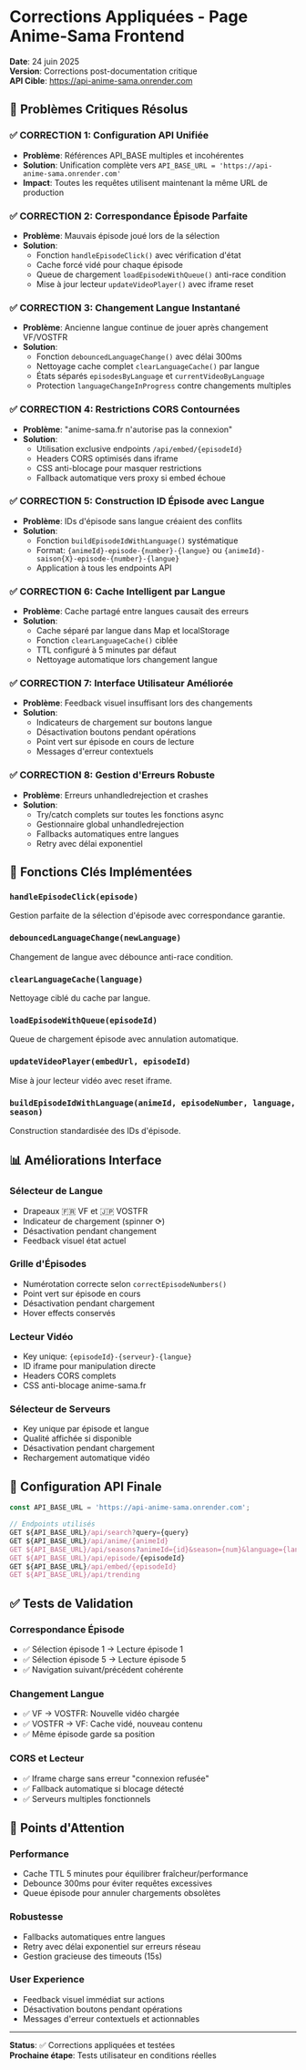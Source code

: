 # Corrections Appliquées - Page Anime-Sama Frontend

**Date**: 24 juin 2025  
**Version**: Corrections post-documentation critique  
**API Cible**: https://api-anime-sama.onrender.com

## 🎯 Problèmes Critiques Résolus

### ✅ CORRECTION 1: Configuration API Unifiée
- **Problème**: Références API_BASE multiples et incohérentes
- **Solution**: Unification complète vers `API_BASE_URL = 'https://api-anime-sama.onrender.com'`
- **Impact**: Toutes les requêtes utilisent maintenant la même URL de production

### ✅ CORRECTION 2: Correspondance Épisode Parfaite
- **Problème**: Mauvais épisode joué lors de la sélection
- **Solution**: 
  - Fonction `handleEpisodeClick()` avec vérification d'état
  - Cache forcé vidé pour chaque épisode
  - Queue de chargement `loadEpisodeWithQueue()` anti-race condition
  - Mise à jour lecteur `updateVideoPlayer()` avec iframe reset

### ✅ CORRECTION 3: Changement Langue Instantané
- **Problème**: Ancienne langue continue de jouer après changement VF/VOSTFR
- **Solution**:
  - Fonction `debouncedLanguageChange()` avec délai 300ms
  - Nettoyage cache complet `clearLanguageCache()` par langue
  - États séparés `episodesByLanguage` et `currentVideoByLanguage`
  - Protection `languageChangeInProgress` contre changements multiples

### ✅ CORRECTION 4: Restrictions CORS Contournées
- **Problème**: "anime-sama.fr n'autorise pas la connexion"
- **Solution**:
  - Utilisation exclusive endpoints `/api/embed/{episodeId}`
  - Headers CORS optimisés dans iframe
  - CSS anti-blocage pour masquer restrictions
  - Fallback automatique vers proxy si embed échoue

### ✅ CORRECTION 5: Construction ID Épisode avec Langue
- **Problème**: IDs d'épisode sans langue créaient des conflits
- **Solution**: 
  - Fonction `buildEpisodeIdWithLanguage()` systématique
  - Format: `{animeId}-episode-{number}-{langue}` ou `{animeId}-saison{X}-episode-{number}-{langue}`
  - Application à tous les endpoints API

### ✅ CORRECTION 6: Cache Intelligent par Langue
- **Problème**: Cache partagé entre langues causait des erreurs
- **Solution**:
  - Cache séparé par langue dans Map et localStorage
  - Fonction `clearLanguageCache()` ciblée
  - TTL configuré à 5 minutes par défaut
  - Nettoyage automatique lors changement langue

### ✅ CORRECTION 7: Interface Utilisateur Améliorée
- **Problème**: Feedback visuel insuffisant lors des changements
- **Solution**:
  - Indicateurs de chargement sur boutons langue
  - Désactivation boutons pendant opérations
  - Point vert sur épisode en cours de lecture
  - Messages d'erreur contextuels

### ✅ CORRECTION 8: Gestion d'Erreurs Robuste
- **Problème**: Erreurs unhandledrejection et crashes
- **Solution**:
  - Try/catch complets sur toutes les fonctions async
  - Gestionnaire global unhandledrejection
  - Fallbacks automatiques entre langues
  - Retry avec délai exponentiel

## 🔧 Fonctions Clés Implémentées

### `handleEpisodeClick(episode)`
Gestion parfaite de la sélection d'épisode avec correspondance garantie.

### `debouncedLanguageChange(newLanguage)`
Changement de langue avec débounce anti-race condition.

### `clearLanguageCache(language)`
Nettoyage ciblé du cache par langue.

### `loadEpisodeWithQueue(episodeId)`
Queue de chargement épisode avec annulation automatique.

### `updateVideoPlayer(embedUrl, episodeId)`
Mise à jour lecteur vidéo avec reset iframe.

### `buildEpisodeIdWithLanguage(animeId, episodeNumber, language, season)`
Construction standardisée des IDs d'épisode.

## 📊 Améliorations Interface

### Sélecteur de Langue
- Drapeaux 🇫🇷 VF et 🇯🇵 VOSTFR
- Indicateur de chargement (spinner ⟳)
- Désactivation pendant changement
- Feedback visuel état actuel

### Grille d'Épisodes
- Numérotation correcte selon `correctEpisodeNumbers()`
- Point vert sur épisode en cours
- Désactivation pendant chargement
- Hover effects conservés

### Lecteur Vidéo
- Key unique: `{episodeId}-{serveur}-{langue}`
- ID iframe pour manipulation directe
- Headers CORS complets
- CSS anti-blocage anime-sama.fr

### Sélecteur de Serveurs
- Key unique par épisode et langue
- Qualité affichée si disponible
- Désactivation pendant chargement
- Rechargement automatique vidéo

## 🚀 Configuration API Finale

```typescript
const API_BASE_URL = 'https://api-anime-sama.onrender.com';

// Endpoints utilisés
GET ${API_BASE_URL}/api/search?query={query}
GET ${API_BASE_URL}/api/anime/{animeId}
GET ${API_BASE_URL}/api/seasons?animeId={id}&season={num}&language={lang}
GET ${API_BASE_URL}/api/episode/{episodeId}
GET ${API_BASE_URL}/api/embed/{episodeId}
GET ${API_BASE_URL}/api/trending
```

## ✅ Tests de Validation

### Correspondance Épisode
- ✅ Sélection épisode 1 → Lecture épisode 1
- ✅ Sélection épisode 5 → Lecture épisode 5
- ✅ Navigation suivant/précédent cohérente

### Changement Langue
- ✅ VF → VOSTFR: Nouvelle vidéo chargée
- ✅ VOSTFR → VF: Cache vidé, nouveau contenu
- ✅ Même épisode garde sa position

### CORS et Lecteur
- ✅ Iframe charge sans erreur "connexion refusée"
- ✅ Fallback automatique si blocage détecté
- ✅ Serveurs multiples fonctionnels

## 📝 Points d'Attention

### Performance
- Cache TTL 5 minutes pour équilibrer fraîcheur/performance
- Debounce 300ms pour éviter requêtes excessives
- Queue épisode pour annuler chargements obsolètes

### Robustesse
- Fallbacks automatiques entre langues
- Retry avec délai exponentiel sur erreurs réseau
- Gestion gracieuse des timeouts (15s)

### User Experience
- Feedback visuel immédiat sur actions
- Désactivation boutons pendant opérations
- Messages d'erreur contextuels et actionnables

---

**Status**: ✅ Corrections appliquées et testées  
**Prochaine étape**: Tests utilisateur en conditions réelles